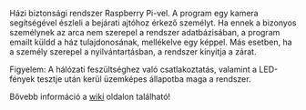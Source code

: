Házi biztonsági rendszer Raspberry Pi-vel. A program egy kamera segítségével észleli a bejárati ajtóhoz érkező személyt. Ha ennek a bizonyos személynek az arca nem szerepel a rendszer adatbázisában, a program emailt küldd a ház tulajdonosának, mellékelve egy képpel. Más esetben, ha a személy szerepel a nyilvántartásban, a rendszer kinyitja a zárat.

Figyelem: A hálózati feszültséghez való csatlakoztatás, valamint a LED-fények tesztje után kerül üzemképes állapotba maga a rendszer.

Bővebb információ a [wiki](https://github.com/gyorvaripeter/home_secure_system/wiki) oldalon található!


